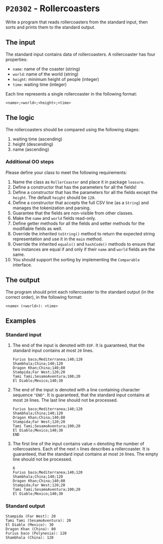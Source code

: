 # `P20302` - Rollercoasters

Write a program that reads rollercoasters from the standard input, then sorts and prints them to the standard output.

## The input

The standard input contains data of rollercoasters. A rollercoaster has four properties:

* `name`: name of the coaster (string)
* `world`: name of the world (string)
* `height`: minimum height of people (integer)
* `time`: waiting time (integer)

Each line represents a single rollercoaster in the following format:

```
<name>;<world>;<height>;<time>
```

## The logic

The rollercoasters should be compared using the following stages:

1. waiting time (ascending)
2. height (descending)
3. name (ascending)

### Additional OO steps

Please define your class to meet the following requirements:

1. Name the class as `RollerCoaster` and place it in package `leasure`.
1. Define a constructor that has the parameters for all the fields!
1. Define a constructor that has the parameters for all the fields except the `height`. The default `height` should be `120`.
1. Define a constructor that accepts the full CSV line (as a `String`) and manages the tokenization and parsing.
1. Guarantee that the fields are non-visible from other classes.
1. Make the `name` and `world` fields read-only.
1. Define getter methods for all the fields and setter methods for the modifiable fields as well.
1. Override the inherited `toString()` method to return the expected string representation and use it in the `main` method.
1. Override the inherited `equals()` and `hashCode()` methods to ensure that two instances are equal if and only if their `name` and `world` fields are the same.
1. You should support the sorting by implementing the `Comparable` interface.

## The output

The program should print each rollercoaster to the standard output (in the correct order), in the following format:

```
<name> (<world>): <time>
```

## Examples

### Standard input

1.  The end of the input is denoted with `EOF`. It is guaranteed, that the standard input contains at most `20` lines.

    ```
    Furius baco;Mediterranea;140;120
    Shambhala;China;140;120
    Dragon Khan;China;140;80
    Stampida;Far West;120;20
    Tami Tami;SesamoAventura;100;20
    El Diablo;Mexico;140;30
    ```

1.  The end of the input is denoted with a line containing character sequence `"END"`. It is guaranteed, that the standard input contains at most `20` lines. The last line should not be processed.

    ```
    Furius baco;Mediterranea;140;120
    Shambhala;China;140;120
    Dragon Khan;China;140;80
    Stampida;Far West;120;20
    Tami Tami;SesamoAventura;100;20
    El Diablo;Mexico;140;30
    END
    ```

1.  The first line of the input contains value `n` denoting the number of rollercoasters. Each of the next `n` lines describes a rollercoaster. It is guaranteed, that the standard input contains at most `20` lines. The empty line should not be processed.

    ```
    6
    Furius baco;Mediterranea;140;120
    Shambhala;China;140;120
    Dragon Khan;China;140;80
    Stampida;Far West;120;20
    Tami Tami;SesamoAventura;100;20
    El Diablo;Mexico;140;30
    ```

### Standard output

```
Stampida (Far West): 20
Tami Tami (SesamoAventura): 20
El Diablo (Mexico): 30
Dragon Khan (China): 80
Furius baco (Polynesia): 120
Shambhala (China): 120
```